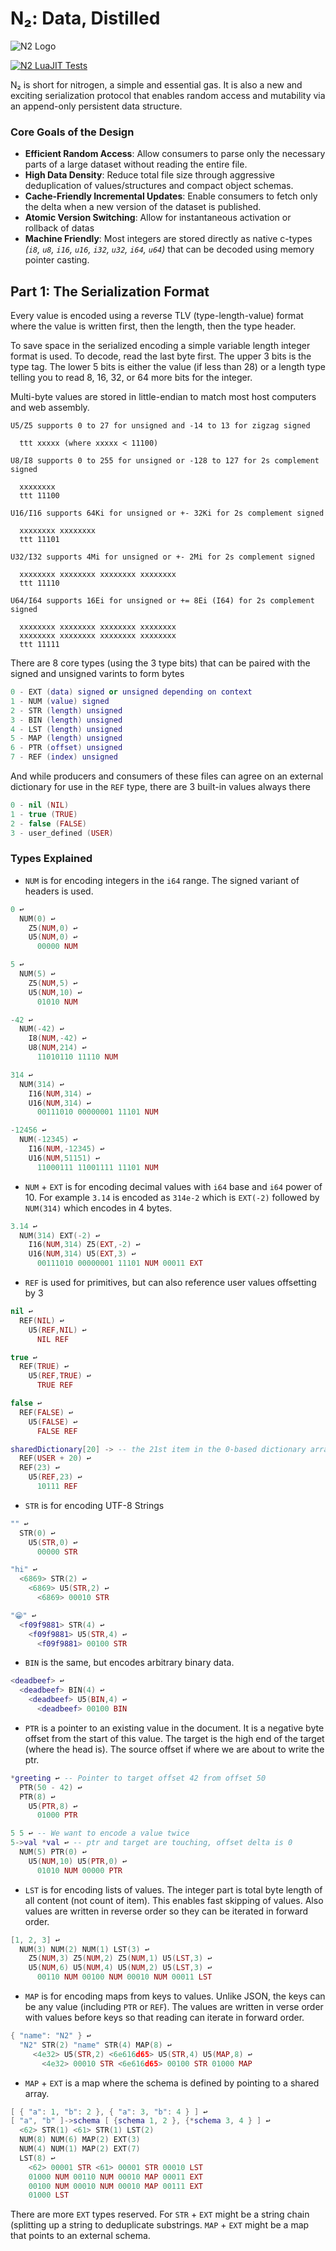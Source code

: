 # N₂: Data, Distilled

![N2 Logo](www/n2logo.jpg)

[![N2 LuaJIT Tests](https://github.com/creationix/n2/actions/workflows/test.yaml/badge.svg?event=push)](https://github.com/creationix/n2/actions/workflows/test.yaml)

N₂ is short for nitrogen, a simple and essential gas.  It is also a new and exciting serialization protocol that enables random access and mutability via an append-only persistent data structure.

### Core Goals of the Design

- **Efficient Random Access**: Allow consumers to parse only the necessary parts of a large dataset without reading the entire file.
- **High Data Density**: Reduce total file size through aggressive deduplication of values/structures and compact object schemas.
- **Cache-Friendly Incremental Updates**: Enable consumers to fetch only the delta when a new version of the dataset is published.
- **Atomic Version Switching**: Allow for instantaneous activation or rollback of datas
- **Machine Friendly**: Most integers are stored directly as native c-types *(`i8`, `u8`, `i16`, `u16`, `i32`, `u32`, `i64`, `u64`)* that can be decoded using memory pointer casting.

## Part 1: The Serialization Format

Every value is encoded using a reverse TLV (type-length-value) format where the value is written first, then the length, then the type header.

To save space in the serialized encoding a simple variable length integer format is used.  To decode, read the last byte first.  The upper 3 bits is the type tag.  The lower 5 bits is either the value (if less than 28) or a length type telling you to read 8, 16, 32, or 64 more bits for the integer.

Multi-byte values are stored in little-endian to match most host computers and web assembly.

```
U5/Z5 supports 0 to 27 for unsigned and -14 to 13 for zigzag signed

  ttt xxxxx (where xxxxx < 11100)

U8/I8 supports 0 to 255 for unsigned or -128 to 127 for 2s complement signed

  xxxxxxxx
  ttt 11100

U16/I16 supports 64Ki for unsigned or +- 32Ki for 2s complement signed

  xxxxxxxx xxxxxxxx
  ttt 11101

U32/I32 supports 4Mi for unsigned or +- 2Mi for 2s complement signed

  xxxxxxxx xxxxxxxx xxxxxxxx xxxxxxxx
  ttt 11110

U64/I64 supports 16Ei for unsigned or += 8Ei (I64) for 2s complement signed

  xxxxxxxx xxxxxxxx xxxxxxxx xxxxxxxx
  xxxxxxxx xxxxxxxx xxxxxxxx xxxxxxxx
  ttt 11111
```

There are 8 core types (using the 3 type bits) that can be paired with the signed and unsigned varints to form bytes

```lua
0 - EXT (data) signed or unsigned depending on context
1 - NUM (value) signed
2 - STR (length) unsigned
3 - BIN (length) unsigned
4 - LST (length) unsigned
5 - MAP (length) unsigned
6 - PTR (offset) unsigned
7 - REF (index) unsigned
```

And while producers and consumers of these files can agree on an external dictionary for use in the `REF` type, there are 3 built-in values always there

```lua
0 - nil (NIL)
1 - true (TRUE)
2 - false (FALSE)
3 - user_defined (USER)
```

### Types Explained

- `NUM` is for encoding integers in the `i64` range.  The signed variant of headers is used.

```lua
0 ↩
  NUM(0) ↩
    Z5(NUM,0) ↩
    U5(NUM,0) ↩
      00000 NUM

5 ↩
  NUM(5) ↩
    Z5(NUM,5) ↩
    U5(NUM,10) ↩
      01010 NUM

-42 ↩
  NUM(-42) ↩
    I8(NUM,-42) ↩
    U8(NUM,214) ↩
      11010110 11110 NUM

314 ↩
  NUM(314) ↩
    I16(NUM,314) ↩
    U16(NUM,314) ↩
      00111010 00000001 11101 NUM

-12456 ↩
  NUM(-12345) ↩
    I16(NUM,-12345) ↩
    U16(NUM,51151) ↩
      11000111 11001111 11101 NUM
```

- `NUM` + `EXT` is for encoding decimal values with `i64` base and `i64` power of 10.   For example `3.14` is encoded as `314e-2` which is `EXT(-2)` followed by `NUM(314)` which encodes in 4 bytes.

```lua
3.14 ↩
  NUM(314) EXT(-2) ↩
    I16(NUM,314) Z5(EXT,-2) ↩
    U16(NUM,314) U5(EXT,3) ↩
      00111010 00000001 11101 NUM 00011 EXT
```

- `REF` is used for primitives, but can also reference user values offsetting by 3

```lua
nil ↩
  REF(NIL) ↩
    U5(REF,NIL) ↩
      NIL REF

true ↩
  REF(TRUE) ↩
    U5(REF,TRUE) ↩
      TRUE REF

false ↩
  REF(FALSE) ↩
    U5(FALSE) ↩
      FALSE REF

sharedDictionary[20] -> -- the 21st item in the 0-based dictionary array
  REF(USER + 20) ↩
  REF(23) ↩
    U5(REF,23) ↩
      10111 REF
```

- `STR` is for encoding UTF-8 Strings

```lua
"" ↩
  STR(0) ↩
    U5(STR,0) ↩
      00000 STR

"hi" ↩
  <6869> STR(2) ↩
    <6869> U5(STR,2) ↩
      <6869> 00010 STR

"😁" ↩
  <f09f9881> STR(4) ↩
    <f09f9881> U5(STR,4) ↩
      <f09f9881> 00100 STR
```

- `BIN` is the same, but encodes arbitrary binary data.

```lua
<deadbeef> ↩
  <deadbeef> BIN(4) ↩
    <deadbeef> U5(BIN,4) ↩
      <deadbeef> 00100 BIN
```

- `PTR` is a pointer to an existing value in the document.  It is a negative byte offset from the start of this value.  The target is the high end of the target (where the head is).  The source offset if where we are about to write the ptr.

```lua
*greeting ↩ -- Pointer to target offset 42 from offset 50
  PTR(50 - 42) ↩
  PTR(8) ↩
    U5(PTR,8) ↩
      01000 PTR

5 5 ↩ -- We want to encode a value twice
5->val *val ↩ -- ptr and target are touching, offset delta is 0
  NUM(5) PTR(0) ↩
    U5(NUM,10) U5(PTR,0) ↩
      01010 NUM 00000 PTR
```

- `LST` is for encoding lists of values.  The integer part is total byte length of all content (not count of item).  This enables fast skipping of values.  Also values are written in reverse order so they can be iterated in forward order.

```lua
[1, 2, 3] ↩
  NUM(3) NUM(2) NUM(1) LST(3) ↩
    Z5(NUM,3) Z5(NUM,2) Z5(NUM,1) U5(LST,3) ↩
    U5(NUM,6) U5(NUM,4) U5(NUM,2) U5(LST,3) ↩
      00110 NUM 00100 NUM 00010 NUM 00011 LST
```

- `MAP` is for encoding maps from keys to values. Unlike JSON, the keys can be any value (including `PTR` or `REF`).  The values are written in verse order with values before keys so that reading can iterate in forward order.

```lua
{ "name": "N2" } ↩
  "N2" STR(2) "name" STR(4) MAP(8) ↩
     <4e32> U5(STR,2) <6e616d65> U5(STR,4) U5(MAP,8) ↩
       <4e32> 00010 STR <6e616d65> 00100 STR 01000 MAP
```

- `MAP` + `EXT` is a map where the schema is defined by pointing to a shared array.

```lua
[ { "a": 1, "b": 2 }, { "a": 3, "b": 4 } ] ↩
[ "a", "b" ]->schema [ {schema 1, 2 }, {*schema 3, 4 } ] ↩
  <62> STR(1) <61> STR(1) LST(2)
  NUM(8) NUM(6) MAP(2) EXT(3)
  NUM(4) NUM(1) MAP(2) EXT(7)
  LST(8) ↩
    <62> 00001 STR <61> 00001 STR 00010 LST
    01000 NUM 00110 NUM 00010 MAP 00011 EXT
    00100 NUM 00010 NUM 00010 MAP 00111 EXT
    01000 LST
```

There are more `EXT` types reserved.  For `STR` + `EXT` might be a string chain (splitting up a string to deduplicate substrings.  `MAP` + `EXT` might be a map that points to an external schema.
